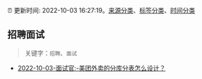 :alarm_clock: 更新时间: 2022-10-03 16:27:19。[来源分类](../README.md)、[标签分类](../TAGS.md)、[时间分类](../TIMELINE.md)

## 招聘面试


> 关键字：`招聘`、`面试`



- [2022-10-03-面试官:-美团外卖的分库分表怎么设计？](https://toutiao.io/k/5u4v9wc) 